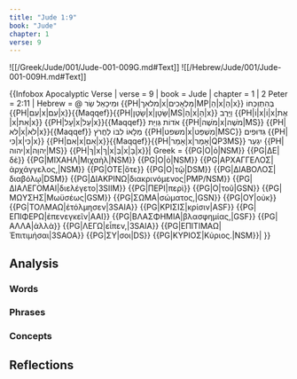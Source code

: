 ```yaml
---
title: "Jude 1:9"
book: "Jude"
chapter: 1
verse: 9
---
```

![[/Greek/Jude/001/Jude-001-009G.md#Text]]
![[/Hebrew/Jude/001/Jude-001-009H.md#Text]]

{{Infobox Apocalyptic Verse |
  verse = 9 |
  book = Jude |
  chapter = 1 |
  2 Peter = 2:11 |
  Hebrew = @
וּמִיכָאֵל
שַׂר
{{PH|מלאך|x|מַּלְאָכִים|MP|הַ|x|הַ|x}}
בְּהִתְוַכְּחוֹ
{{PH|עִם|x|עִם|x}}{{Maqqef}}{{PH|שָׂטָן|x|שָּׂטָן|MS|הַ|x|הַ|x}}
וַיָּרֶב
{{PH|וֹ|x|וֹ|x|אֶת |x|אִתּ|x}} {{PH|עָל|x|עַל|x}}{{Maqqef}}
אֹדוֹת
גְּוִיַּת
{{PH|מֹשֶׁה|x|מֹשֶׁה|MS}} {{PH|לא|x|לֹא|x}}{{Maqqef}}
מְלָאוֹ
לִבּוֹ
לַחֲרֹץ
{{PH|משפט|x|מִשְׁפַּט|MSC}}
גִּדּוּפִים
{{PH|כִּי|x|כִּי|x}} {{PH|אִם|x|אִם|x}}{{Maqqef}}{{PH|אָמַר|x|אָמַר|QP3MS}}
יִגְעַר
{{PH|יהוה|x|יְהוָה|MS}} {{PH|ךְ|x|ךְ|x|בְּ|x|בָּ|x}}׃|
  Greek = {{PG|Ο|ὁ|NSM}} {{PG|ΔΕ|δὲ}} {{PG|ΜΙΧΑΗΛ|Μιχαὴλ|NSM}} {{PG|Ο|ὁ|NSM}} {{PG|ΑΡΧΑΓΓΕΛΟΣ|ἀρχάγγελος,|NSM}} {{PG|ΟΤΕ|ὅτε}} {{PG|Ο|τῷ|DSM}} {{PG|ΔΙΑΒΟΛΟΣ|διαβόλῳ|DSM}} {{PG|ΔΙΑΚΡΙΝΩ|διακρινόμενος|PMP/NSM}} {{PG|ΔΙΑΛΕΓΟΜΑΙ|διελέγετο|3SIIM}} {{PG|ΠΕΡΙ|περὶ}} {{PG|Ο|τοῦ|GSN}} {{PG|ΜΩΥΣΗΣ|Μωϋσέως|GSM}} {{PG|ΣΩΜΑ|σώματος,|GSN}} {{PG|ΟΥ|οὐκ}} {{PG|ΤΟΛΜΑΩ|ἐτόλμησεν|3SAIA}} {{PG|ΚΡΙΣΙΣ|κρίσιν|ASF}} {{PG|ΕΠΙΦΕΡΩ|ἐπενεγκεῖν|AAI}} {{PG|ΒΛΑΣΦΗΜΙΑ|βλασφημίας,|GSF}} {{PG|ΑΛΛΑ|ἀλλὰ}} {{PG|ΛΕΓΩ|εἶπεν,|3SAIA}} {{PG|ΕΠΙΤΙΜΑΩ|Ἐπιτιμήσαι|3SAOA}} {{PG|ΣΥ|σοι|DS}} {{PG|ΚΥΡΙΟΣ|Κύριος.|NSM}}|
}}

## Analysis

### Words

### Phrases

### Concepts

## Reflections
